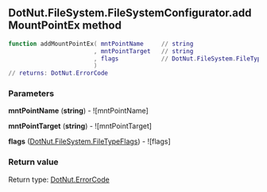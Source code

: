 ## DotNut.FileSystem.FileSystemConfigurator.addMountPointEx method


```lua
function addMountPointEx( mntPointName     // string
                        , mntPointTarget   // string
                        , flags            // DotNut.FileSystem.FileTypeFlags
                        )
// returns: DotNut.ErrorCode
```


### Parameters

**mntPointName** (**string**) - ![mntPointName]

**mntPointTarget** (**string**) - ![mntPointTarget]

**flags** ([DotNut.FileSystem.FileTypeFlags](../../../DotNut/FileSystem/FileTypeFlags.md)) - ![flags]

### Return value

Return type: [DotNut.ErrorCode](../../../DotNut/ErrorCode.md)

